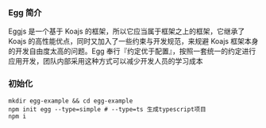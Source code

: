 ### Egg 简介

Eggjs 是一个基于 Koajs 的框架，所以它应当属于框架之上的框架，它继承了 Koajs 的高性能优点，同时又加入了一些约束与开发规范，来规避 Koajs 框架本身的开发自由度太高的问题。Egg 奉行『约定优于配置』，按照一套统一的约定进行应用开发，团队内部采用这种方式可以减少开发人员的学习成本

### 初始化

```shell
mkdir egg-example && cd egg-example
npm init egg --type=simple # --type=ts 生成typescript项目
npm i
```
